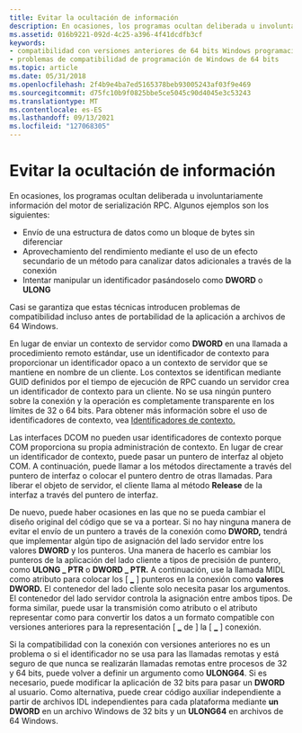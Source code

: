 ```yaml
---
title: Evitar la ocultación de información
description: En ocasiones, los programas ocultan deliberada u involuntariamente información del motor de serialización RPC.
ms.assetid: 016b9221-092d-4c25-a396-4f41dcdfb3cf
keywords:
- compatibilidad con versiones anteriores de 64 bits Windows programación
- problemas de compatibilidad de programación de Windows de 64 bits
ms.topic: article
ms.date: 05/31/2018
ms.openlocfilehash: 2f4b9e4ba7ed5165378beb93005243af03f9e469
ms.sourcegitcommit: d75fc10b9f0825bbe5ce5045c90d4045e3c53243
ms.translationtype: MT
ms.contentlocale: es-ES
ms.lasthandoff: 09/13/2021
ms.locfileid: "127068305"
---
```

# <a name="avoiding-information-hiding"></a>Evitar la ocultación de información

En ocasiones, los programas ocultan deliberada u involuntariamente información del motor de serialización RPC. Algunos ejemplos son los siguientes:

-   Envío de una estructura de datos como un bloque de bytes sin diferenciar
-   Aprovechamiento del rendimiento mediante el uso de un efecto secundario de un método para canalizar datos adicionales a través de la conexión
-   Intentar manipular un identificador pasándoselo como **DWORD** o **ULONG**

Casi se garantiza que estas técnicas introducen problemas de compatibilidad incluso antes de portabilidad de la aplicación a archivos de 64 Windows.

En lugar de enviar un contexto de servidor como **DWORD** en una llamada a procedimiento remoto estándar, use un identificador de contexto para proporcionar un identificador opaco a un contexto de servidor que se mantiene en nombre de un cliente. Los contextos se identifican mediante GUID definidos por el tiempo de ejecución de RPC cuando un servidor crea un identificador de contexto para un cliente. No se usa ningún puntero sobre la conexión y la operación es completamente transparente en los límites de 32 o 64 bits. Para obtener más información sobre el uso de identificadores de contexto, vea [Identificadores de contexto.](/windows/desktop/Rpc/context-handles)

Las interfaces DCOM no pueden usar identificadores de contexto porque COM proporciona su propia administración de contexto. En lugar de crear un identificador de contexto, puede pasar un puntero de interfaz al objeto COM. A continuación, puede llamar a los métodos directamente a través del puntero de interfaz o colocar el puntero dentro de otras llamadas. Para liberar el objeto de servidor, el cliente llama al método **Release** de la interfaz a través del puntero de interfaz.

De nuevo, puede haber ocasiones en las que no se pueda cambiar el diseño original del código que se va a portear. Si no hay ninguna manera de evitar el envío de un puntero a través de la conexión como **DWORD,** tendrá que implementar algún tipo de asignación del lado servidor entre los valores **DWORD** y los punteros. Una manera de hacerlo es cambiar los punteros de la aplicación del lado cliente a tipos de precisión de puntero, como **ULONG \_ PTR** o **DWORD \_ PTR.** A continuación, use la llamada MIDL como atributo para colocar los \[ [**\_**](/windows/desktop/Midl/call-as) \] punteros en la conexión como **valores DWORD.** El contenedor del lado cliente solo necesita pasar los argumentos. El contenedor del lado servidor controla la asignación entre ambos tipos. De forma similar, puede usar la transmisión como atributo o el atributo representar como para convertir los datos a un formato compatible con versiones anteriores para la representación \[ [**\_**](/windows/desktop/Midl/transmit-as) de \] la \[ [**\_**](/windows/desktop/Midl/represent-as) \] conexión.

Si la compatibilidad con la conexión con versiones anteriores no es un problema o si el identificador no se usa para las llamadas remotas y está seguro de que nunca se realizarán llamadas remotas entre procesos de 32 y 64 bits, puede volver a definir un argumento como **ULONG64**. Si es necesario, puede modificar la aplicación de 32 bits para pasar un **DWORD** al usuario. Como alternativa, puede crear código auxiliar independiente a partir de archivos IDL independientes para cada plataforma mediante **un DWORD** en un archivo Windows de 32 bits y un **ULONG64** en archivos de 64 Windows.

 

 